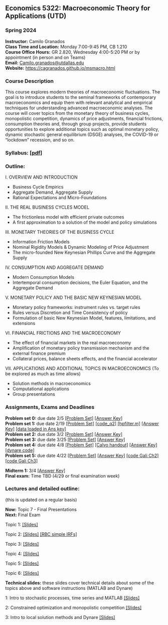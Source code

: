 ## Economics 5322: Macroeconomic Theory for Applications (UTD)
### Spring 2024

**Instructor:** Camilo Granados \
**Class Time and Location:** Monday 7:00-9:45 PM, CB 1.210 \
**Course Office Hours:**  GR 2.820, Wednesday 4:00-5:20 PM or by appointment (in person and on Teams) \
**Email:** Camilo.granados@utdallas.edu \
**Website:** <a href="https://cagranados.github.io/msmacro.html"><u>https://cagranados.github.io/msmacro.html</u></a> 


### Course Description

This course explores modern theories of macroeconomic fluctuations. The goal is to introduce students to the seminal frameworks of contemporary macroeconomics and equip them with relevant analytical and empirical techniques for understanding advanced macroeconomic analyses. The course will cover topics from the monetary theory of business cycles, monopolistic competition, dynamics of price adjustments, financial frictions, consumption theories and, through group projects, provide students opportunities to explore additional topics such as optimal monetary policy, dynamic stochastic general equilibrium (DSGE) analyses, the COVID-19 or “lockdown” recession, and so on.


### Syllabus:  <a href="https://cagranados.github.io/files/msmacrospring24/Econ5322sp24_syllabus.pdf"><u>[pdf]</u></a> 


### Outline:

I. OVERVIEW AND INTRODUCTION

- Business Cycle Empirics
- Aggregate Demand, Aggregate Supply
- Rational Expectations and Micro-Foundations

II. THE REAL BUSINESS CYCLES MODEL

- The frictionless model with efficient private outcomes
- A first approximation to a solution of the model and policy simulations

III. MONETARY THEORIES OF THE BUSINESS CYCLE

- Information Friction Models
- Nominal Rigidity Models & Dynamic Modeling of Price Adjustment
- The micro-founded New Keynesian Phillips Curve and the Aggregate Supply

IV. CONSUMPTION AND AGGREGATE DEMAND

- Modern Consumption Models
- Intertemporal consumption decisions, the Euler Equation, and the Aggregate Demand
     
V. MONETARY POLICY AND THE BASIC NEW KEYNESIAN MODEL

- Monetary policy frameworks: instrument rules vs. target rules
- Rules versus Discretion and Time Consistency of policy
- Formulation of basic New Keynesian Model, features, limitations, and extensions

VI. FINANCIAL FRICTIONS AND THE MACROECONOMY

- The effect of financial markets in the real macroeconomy
- Amplification of monetary policy transmission mechanism and the external finance premium
- Collateral prices, balance sheets effects, and the financial accelerator

VII. APPLICATIONS AND ADDITIONAL TOPICS IN MACROECONOMICS
(To be explored as much as time allows)

- Solution methods in macroeconomics
- Computational applications
- Group presentations



### Assignments, Exams and Deadlines


**Problem set 0:** due date 2/5 <a href="https://cagranados.github.io/files/msmacrospring24/PS0.pdf"><u>[Problem Set]</u></a> <a href="https://cagranados.github.io/files/msmacrospring24/PS0_AnswerKey.pdf"><u>[Answer Key]</u></a> \
**Problem set 1:** due date 2/19 <a href="https://cagranados.github.io/files/msmacrospring24/PS1.pdf"><u>[Problem Set]</u></a> <a href="https://cagranados.github.io/files/msmacrospring24/ps1q2_code.m"><u>[code_q2]</u></a> <a href="https://cagranados.github.io/files/msmacrospring24/hpfilter.m"><u>[hpfilter.m]</u></a> <a href="https://cagranados.github.io/files/msmacrospring24/PS1_AnswerKey.pdf"><u>[Answer Key]</u></a>  <a href="https://cagranados.github.io/files/msmacrospring24/data_ps1.xlsx"><u>[data loaded in Ans key]</u></a> \
**Problem set 2:** due date 3/2 <a href="https://cagranados.github.io/files/msmacrospring24/PS2.pdf"><u>[Problem Set]</u></a> <a href="https://cagranados.github.io/files/msmacrospring24/PS2_AnswerKey.pdf"><u>[Answer Key]</u></a> \
**Problem set 3:** due date 3/25 <a href="https://cagranados.github.io/files/msmacrospring24/PS3.pdf"><u>[Problem Set]</u></a> <a href="https://cagranados.github.io/files/msmacrospring24/PS3_AnswerKey.pdf"><u>[Answer Key]</u></a>  \
**Problem set 4:** due date 4/8 <a href="https://cagranados.github.io/files/msmacrospring24/PS4.pdf"><u>[Problem Set]</u></a> <a href="https://cagranados.github.io/files/msmacrospring24/Calvo.pdf"><u>[Calvo handout]</u></a> <a href="https://cagranados.github.io/files/msmacrospring24/PS4_AnswerKey.pdf"><u>[Answer Key]</u></a>
<a href="https://cagranados.github.io/files/msmacrospring24/simpleDSGEexample.mod"><u>[dynare code]</u></a> \
**Problem set 5:** due date 4/22 <a href="https://cagranados.github.io/files/msmacrospring24/PS5.pdf"><u>[Problem Set]</u></a> <a href="https://cagranados.github.io/files/msmacrospring24/PS5_AnswerKey.pdf"><u>[Answer Key]</u></a>
<a href="https://cagranados.github.io/files/msmacrospring24/Gali_2008_chapter_2.mod"><u>[code Gali Ch2]</u></a>
<a href="https://cagranados.github.io/files/msmacrospring24/Gali_2008_chapter_3.mod"><u>[code Gali Ch3]</u></a>

**Midterm 1:** 3/4  <a href="https://cagranados.github.io/files/msmacrospring24/Midterm_MSMacro_AnsKey.pdf"><u>[Answer Key]</u></a> \
**Final exam:** Time TBD (4/29 or final examination week) <!--  <a href="https://cagranados.github.io/files/msmacrospring24/Final_MSMacro_AnsKey.pdf"><u>[Answer Key]</u></a> -->




### Lectures and detailed outline: 
(this is updated on a regular basis)

**Now:** Topic 7 - Final Presentations   \
**Next:** Final Exam
<!--**Next:** Group presentations and <span style="color: red;">Final Exam (May 8, 7:00PM)</span> -->

Topic 1: <a href="https://cagranados.github.io/files/msmacrospring24/Topic1_Intro.pdf"><u>[Slides]</u></a> 
<!-- <a href="https://cagranados.github.io/files/msmacrospring24/Topic1_Intro_wNotes.pdf"><u>[Annotated Slides]</u></a> -->

Topic 2: <a href="https://cagranados.github.io/files/msmacrospring24/Topic2_RBC.pdf"><u>[Slides]</u></a> 
<a href="https://cagranados.github.io/files/msmacrospring24/IRFs_RBC.xlsx"><u>[RBC simple IRFs]</u></a> 
<!-- <a href="https://cagranados.github.io/files/msmacrospring24/Topic2_RBC_wNotes.pdf"><u>[Annotated Slides]</u></a> -->

Topic 3: <a href="https://cagranados.github.io/files/msmacrospring24/Topic3_InfoFrictionsAndNominalRigidities.pdf"><u>[Slides]</u></a> 
<!-- <a href="https://cagranados.github.io/files/msmacrospring24/Topic3_InfoFrictionsAndNominalRigidities_wNotes.pdf"><u>[Annotated Slides]</u></a> -->

Topic 4: <a href="https://cagranados.github.io/files/msmacrospring24/Topic4_ConsumptionAndAggregateDemand.pdf"><u>[Slides]</u></a> 
<!-- <a href="https://cagranados.github.io/files/msmacrospring24/Topic4_ConsumptionAndAggregateDemand_wNotes.pdf"><u>[Annotated Slides]</u></a> -->

Topic 5: <a href="https://cagranados.github.io/files/msmacrospring24/Topic5_MonetaryPolicyAndBasicNKModel.pdf"><u>[Slides]</u></a>
<!-- <a href="https://cagranados.github.io/files/msmacrospring24/Topic5_MonetaryPolicyAndBasicNKModel_wNotes.pdf"><u>[Annotated Slides]</u></a> -->

Topic 6: <a href="https://cagranados.github.io/files/msmacrospring24/Topic6_FinancialFrictions.pdf"><u>[Slides]</u></a>
<!-- <a href="https://cagranados.github.io/files/msmacrospring24/Topic6_FinancialFrictions_wNotes.pdf"><u>[Annotated Slides]</u></a> -->


**Technical slides:** these slides cover technical details about some of the topics above and software instructions (MATLAB and Dynare)

1: Intro to stochastic processes, time series and MATLAB <a href="https://cagranados.github.io/files/msmacrospring24/TechSession1_Slides.pdf"><u>[Slides]</u></a> 
<!-- <a href="https://cagranados.github.io/files/msmacrospring24/TechSession1_Slides_withAnnotations.pdf"><u>[Annotated Slides]</u></a> -->

2: Constrained optimization and monopolistic competition <a href="https://cagranados.github.io/files/msmacrospring24/TechSession2_Slides.pdf"><u>[Slides]</u></a> 
<!-- <a href="https://cagranados.github.io/files/msmacrospring24/TechSession2_Slides_wNotes.pdf"><u>[Annotated Slides]</u></a> -->

3: Intro to local solution methods and Dynare <a href="https://cagranados.github.io/files/msmacrospring24/TechSession3_Slides.pdf"><u>[Slides]</u></a> <!-- <a href="https://cagranados.github.io/files/msmacrospring24/TechSession3_Slides_wNotes.pdf"><u>[Annotated Slides]</u></a> -->
